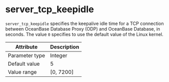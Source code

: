 # server_tcp_keepidle

`server_tcp_keepidle` specifies the keepalive idle time for a TCP connection between OceanBase Database Proxy (ODP) and OceanBase Database, in seconds. The value `0` specifies to use  the default value of the Linux kernel.

| Attribute | Description |
|----------|---------|
| Parameter type | Integer |
| Default value | 5 |
| Value range | [0, 7200] |
